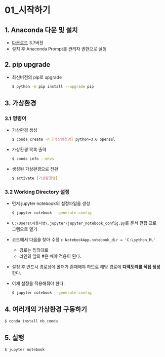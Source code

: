 # 01_시작하기

## 1. Anaconda 다운 및 설치

- [다운로드](https://www.anaconda.com/distribution/ ) 3.7버전
- 설치 후 Anaconda Prompt를 관리자 권한으로 실행

## 2. pip upgrade

- 최신버전의 pip로 upgrade

  ```bash
  $ python -m pip install --upgrade pip
  ```

## 3. 가상환경

### 3.1 명령어

- 가상환경 생성

  ```bash
  $ conda create -n [가상환경명] python=3.6 openssl
  ```

- 가상환경 목록 출력

  ```bash
  $ conda info --envs
  ```

- 생성된 가상환경으로 전환

  ```bash
  $ activate [가상환경명]
  ```

### 3.2 Working Directory 설정

- 먼저 jupyter notebook의 설정파일을 생성

  ```bash
  $ jupyter notebook --generate-config
  ```

- `C:\Users\사용자명\.jupyter\jupyter_notebook_config.py`를 문서 편집 프로그램으로 열기

- 코드에서 다음을 찾아 수정 `c.NotebookApp.notebook_dir = 'C:\python_ML'`

  - 경로는 임의대로
  - 라인의 앞의 #은 빼야 적용이 된다.

- 설정 후 반드시 경로상에 폴더가 존재해야 하므로 해당 경로에 **디렉토리를 직접 생성**한다.

- 이제 설정을 적용해줘야 한다.

  ```bash
  $ jupyter notebook --generate-config
  ```

## 4. 여러개의 가상환경 구동하기

```bash
$ conda install nb_conda
```

## 5. 실행

```bash
$ jupyter notebook
```

